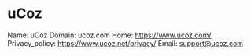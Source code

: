 
# uCoz

Name: uCoz
Domain: ucoz.com
Home: https://www.ucoz.com/
Privacy_policy: https://www.ucoz.net/privacy/
Email: support@ucoz.com
